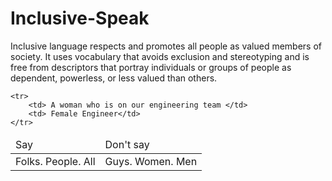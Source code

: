 # Inclusive-Speak
<p>
Inclusive language respects and promotes all people as valued members of society. It uses vocabulary that avoids exclusion and stereotyping and is free from descriptors that portray individuals or groups of people as dependent, powerless, or less valued than others.
</p>
<table> 
<thead> 
	<tr> 
		<td> Say </td>
		<td> Don't say </td>
	</tr>
</thead>

<tbody> 
	<tr>
		<td> Folks. People. All</td>
		<td> Guys. Women. Men</td>
	</tr>

	<tr>
		<td> A woman who is on our engineering team </td>
		<td> Female Engineer</td>
	</tr>
</tbody>


</table>
